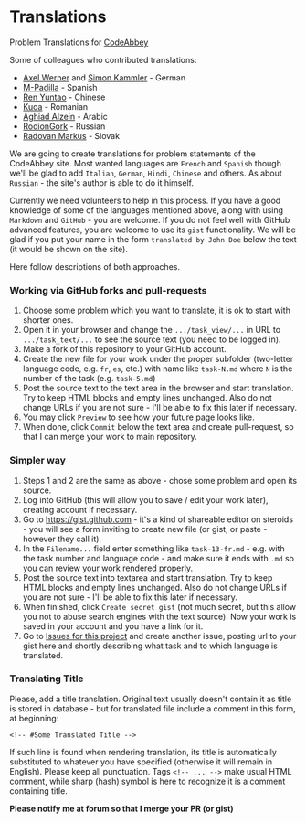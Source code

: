# Translations

Problem Translations for [CodeAbbey](http://www.codeabbey.com)

Some of colleagues who contributed translations:

- [Axel Werner](https://github.com/axel1973) and [Simon Kammler](https://github.com/SimonK1605) - German
- [M-Padilla](https://github.com/M-Padilla) - Spanish
- [Ren Yuntao](https://github.com/renyuntao) - Chinese
- [Kuoa](https://github.com/kuoa) - Romanian
- [Aghiad Alzein](https://github.com/m-agh-ze) - Arabic
- [RodionGork](https://github.com/RodionGork) - Russian
- [Radovan Markus](https://www.codeabbey.com/index/user_profile/rajkoisawesome) - Slovak

We are going to create translations for problem statements of the CodeAbbey site. Most wanted languages are `French` and `Spanish` though we'll be glad to add `Italian`, `German`, `Hindi`, `Chinese` and others. As about `Russian` - the site's author is able to do it himself.

Currently we need volunteers to help in this process. If you have a good knowledge of some of the languages
mentioned above, along with using `Markdown` and `GitHub` - you are welcome. If you
do not feel well with GitHub advanced features, you are welcome to use its `gist` functionality.
We will be glad if you put your name in the form `translated by John Doe` below the text (it would be shown on the site).

Here follow descriptions of both approaches.

### Working via GitHub forks and pull-requests

1. Choose some problem which you want to translate, it is ok to start with shorter ones.
2. Open it in your browser and change the `.../task_view/...` in URL to `.../task_text/...` to see the source text (you need to be logged in).
3. Make a fork of this repository to your GitHub account.
4. Create the new file for your work under the proper subfolder (two-letter language code, e.g. `fr`, `es`, etc.) with name like `task-N.md` where `N` is the number of the task (e.g. `task-5.md`)
5. Post the source text to the text area in the browser and start translation. Try to keep HTML blocks and empty lines unchanged. Also do not change URLs if you are not sure - I'll be able to fix this later if necessary.
6. You may click `Preview` to see how your future page looks like.
7. When done, click `Commit` below the text area and create pull-request, so that I can merge your work to main repository.

### Simpler way

1. Steps 1 and 2 are the same as above - chose some problem and open its source.
2. Log into GitHub (this will allow you to save / edit your work later), creating account if necessary.
3. Go to https://gist.github.com - it's a kind of shareable editor on steroids - you will see a form inviting to create new file (or gist, or paste - however they call it).
4. In the `Filename...` field enter something like `task-13-fr.md` - e.g. with the task number and language code - and make sure it ends with `.md` so you can review your work rendered properly.
5. Post the source text into textarea and start translation. Try to keep HTML blocks and empty lines unchanged. Also do not change URLs if you are not sure - I'll be able to fix this later if necessary.
6. When finished, click `Create secret gist` (not much secret, but this allow you not to abuse search engines with the text source). Now your work is saved in your account and you have a link for it.
7. Go to [Issues for this project](https://github.com/CodeAbbey/Translations/issues) and create another issue, posting url to your gist here and shortly describing what task and to which language is translated.

### Translating Title

Please, add a title translation. Original text usually doesn't contain it as
title is stored in database - but for translated file include a comment
in this form, at beginning:

    <!-- #Some Translated Title -->

If such line is found when rendering translation, its title is automatically
substituted to whatever you have specified (otherwise it will remain in English).
Please keep all punctuation. Tags `<!-- ... -->` make usual HTML comment, while
sharp (hash) symbol is here to recognize it is a comment containing title.

**Please notify me at forum so that I merge your PR (or gist)**
